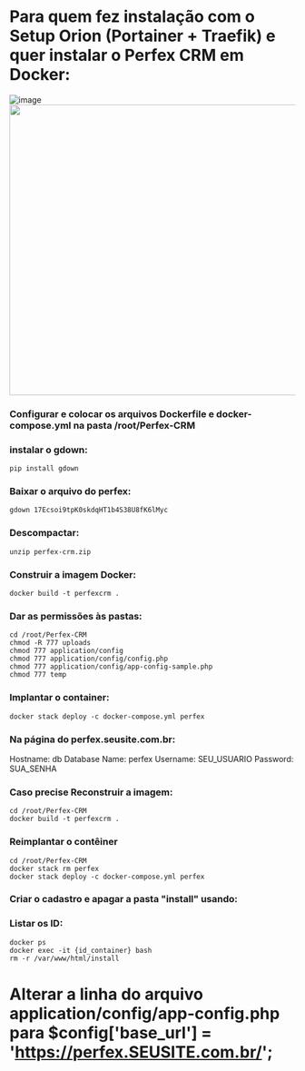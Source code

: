 # Para quem fez instalação com o Setup Orion (Portainer + Traefik) e quer instalar o Perfex CRM em Docker:
![image](https://github.com/ilMateusli/Perfex-docker/assets/88564848/930b2327-1a92-418c-bc7b-74bd440eafa3)
<img src="https://github.com/ilMateusli/Perfex-docker/assets/88564848/aa78048b-efe7-473a-b4c3-12c40e40d441" width="512">

### Configurar e colocar os arquivos Dockerfile e docker-compose.yml na pasta /root/Perfex-CRM

### instalar o gdown:
```
pip install gdown
```
### Baixar o arquivo do perfex: 
```
gdown 17Ecsoi9tpK0skdqHT1b4S38U8fK6lMyc
```
### Descompactar: 
```
unzip perfex-crm.zip
```
### Construir a imagem Docker:
```
docker build -t perfexcrm .
```

### Dar as permissões às pastas:
```
cd /root/Perfex-CRM
chmod -R 777 uploads
chmod 777 application/config
chmod 777 application/config/config.php
chmod 777 application/config/app-config-sample.php
chmod 777 temp
```
### Implantar o container:
```
docker stack deploy -c docker-compose.yml perfex
```
### Na página do perfex.seusite.com.br:
Hostname: db
Database Name: perfex
Username: SEU_USUARIO
Password: SUA_SENHA

### Caso precise Reconstruir a imagem:
```
cd /root/Perfex-CRM
docker build -t perfexcrm .
```
### Reimplantar o contêiner
```
cd /root/Perfex-CRM
docker stack rm perfex
docker stack deploy -c docker-compose.yml perfex
```

### Criar o cadastro e apagar a pasta "install" usando: 
### Listar os ID:
```
docker ps
docker exec -it {id_container} bash
rm -r /var/www/html/install
```
# Alterar a linha do arquivo application/config/app-config.php para $config['base_url'] = 'https://perfex.SEUSITE.com.br/';
